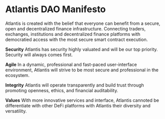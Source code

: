 # Atlantis DAO Manifesto

Atlantis is created with the belief that everyone can benefit from a secure, open and decentralized finance infrastructure. Connecting traders, exchanges, institutions and decentralized finance platforms with democratied access with the most secure smart contract execution. 

**Security**
Atlantis has security highly valuated and will be our top priority. Security will always comes first. 

**Agile**
In a dynamic, professional and fast-paced user-interface environment, Atlantis will strive to be most secure and professional in the ecosystem.

**Integrity**
Atlantis will operate transparently and build trust through promoting openness, ethics, and financial auditability.

**Values**
With more innovative services and interface, Atlantis cannoted be differentiate with other DeFi platforms with Atlantis their diversity and versatility.
